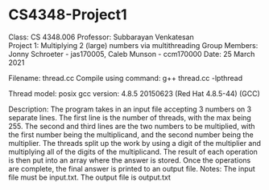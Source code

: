 # CS4348-Project1
 Class: CS 4348.006 Professor: Subbarayan Venkatesan  
 Project 1: Multiplying 2 (large) numbers via multithreading 
 Group Members: Jonny Schroeter - jas170005, Caleb Munson - ccm170000 
 Date: 25 March 2021 

 Filename: thread.cc 
 Compile using command: g++ thread.cc -lpthread  

 Thread model: posix 
 gcc version: 4.8.5 20150623 (Red Hat 4.8.5-44) (GCC) 

 Description: The program takes in an input file accepting 3 numbers on 3 separate lines. The first line is the number of threads, with the max being 255. The second and third lines are the two numbers to be multiplied, with the first number being the multiplicand, and the second number being the multiplier. The threads split up the work by using a digit of the multiplier and multiplying all of the digits of the multiplicand. The result of each operation is then put into an array where the answer is stored. Once the operations are complete, the final answer is printed to an output file.  Notes: The input file must be input.txt. The output file is output.txt
